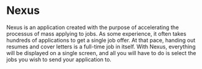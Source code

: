 # Nexus

Nexus is an application created with the purpose of accelerating the processus of mass applying to jobs. As some experience, it often takes hundreds of applications to get a single job offer. At that pace, handing out resumes and cover letters is a full-time job in itself. With Nexus, everything will be displayed on a single screen, and all you will have to do is select the jobs you wish to send your application to.
